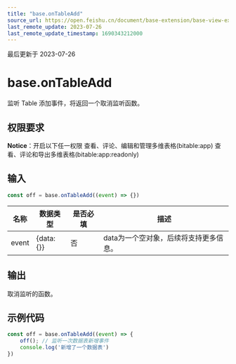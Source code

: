 ```yaml
---
title: "base.onTableAdd"
source_url: https://open.feishu.cn/document/base-extension/base-view-extensions/api/base/base_ontableadd
last_remote_update: 2023-07-26
last_remote_update_timestamp: 1690343212000
---
```

最后更新于 2023-07-26

# base.onTableAdd
监听 Table 添加事件，将返回一个取消监听函数。

## 权限要求
**Notice**：开启以下任一权限
查看、评论、编辑和管理多维表格(bitable:app)
查看、评论和导出多维表格(bitable:app:readonly)

## 输入
```js
const off = base.onTableAdd((event) => {})
```

| 名称     | 数据类型 |  是否必填 | 描述 |
| ----------- | ----------- | ------- | --------- |
| event      | {data:{}}       | 否      |	data为一个空对象，后续将支持更多信息。      |

## 输出
取消监听的函数。
## 示例代码

```js
const off = base.onTableAdd((event) => {
	off(); // 监听一次数据表新增事件
	console.log('新增了一个数据表')
})

```
